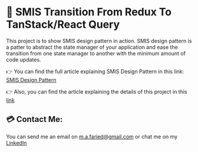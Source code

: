 # 📐 SMIS Transition From Redux To TanStack/React Query

This project is to show SMIS design pattern in action. SMIS design pattern is a patter to abstract the state manager of your application and ease the transition from one state manager to another with the minimum amount of code updates.

👉 You can find the full article explaining SMIS Design Pattern in this link: [SMIS Design Pattern](https://medium.com/@m.a.faried/smis-design-pattern-d725a7ad814c)

👉 Also, you can find the article explaining the details of this project in this [link]()

## 💳 Contact Me:
You can send me an email on m.a.faried@gmail.com or chat me on my [LinkedIn](https://www.linkedin.com/in/mo-faried-0258a445/)